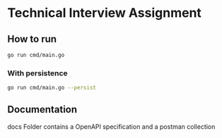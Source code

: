 # Technical Interview Assignment

## How to run

```bash
go run cmd/main.go
```

### With persistence

```bash
go run cmd/main.go --persist
```

## Documentation

docs Folder contains a OpenAPI specification and a postman collection